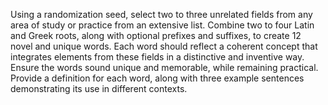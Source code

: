 Using a randomization seed, select two to three unrelated fields from any area of study or practice from an extensive list. Combine two to four Latin and Greek roots, along with optional prefixes and suffixes, to create 12 novel and unique words. Each word should reflect a coherent concept that integrates elements from these fields in a distinctive and inventive way. Ensure the words sound unique and memorable, while remaining practical. Provide a definition for each word, along with three example sentences demonstrating its use in different contexts.
